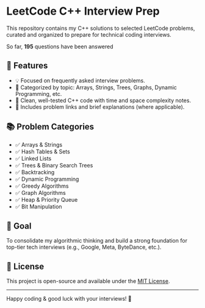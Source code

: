 # LeetCode C++ Interview Prep

This repository contains my C++ solutions to selected LeetCode problems, curated and organized to prepare for technical coding interviews.

So far, **195** questions have been answered

## 📌 Features

- 💡 Focused on frequently asked interview problems.
- 📂 Categorized by topic: Arrays, Strings, Trees, Graphs, Dynamic Programming, etc.
- 🧪 Clean, well-tested C++ code with time and space complexity notes.
- 📝 Includes problem links and brief explanations (where applicable).

## 📚 Problem Categories

- ✅ Arrays & Strings
- ✅ Hash Tables & Sets
- ✅ Linked Lists
- ✅ Trees & Binary Search Trees
- ✅ Backtracking
- ✅ Dynamic Programming
- ✅ Greedy Algorithms
- ✅ Graph Algorithms
- ✅ Heap & Priority Queue
- ✅ Bit Manipulation

## 🧠 Goal

To consolidate my algorithmic thinking and build a strong foundation for top-tier tech interviews (e.g., Google, Meta, ByteDance, etc.).

## 📜 License

This project is open-source and available under the [MIT License](LICENSE).

---

Happy coding & good luck with your interviews! 💪